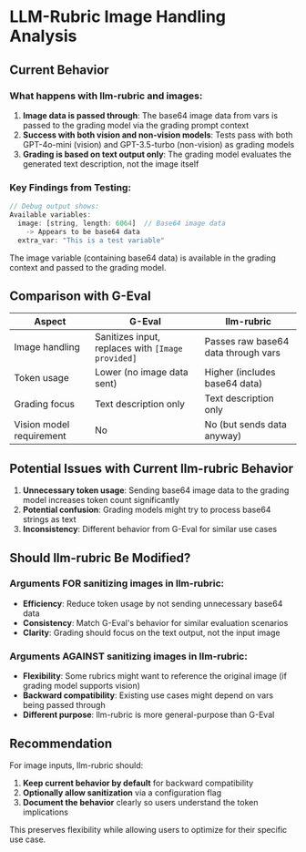 # LLM-Rubric Image Handling Analysis

## Current Behavior

### What happens with llm-rubric and images:

1. **Image data is passed through**: The base64 image data from vars is passed to the grading model via the grading prompt context
2. **Success with both vision and non-vision models**: Tests pass with both GPT-4o-mini (vision) and GPT-3.5-turbo (non-vision) as grading models
3. **Grading is based on text output only**: The grading model evaluates the generated text description, not the image itself

### Key Findings from Testing:

```javascript
// Debug output shows:
Available variables:
  image: [string, length: 6064]  // Base64 image data
    -> Appears to be base64 data
  extra_var: "This is a test variable"
```

The image variable (containing base64 data) is available in the grading context and passed to the grading model.

## Comparison with G-Eval

| Aspect                   | G-Eval                                            | llm-rubric                          |
| ------------------------ | ------------------------------------------------- | ----------------------------------- |
| Image handling           | Sanitizes input, replaces with `[Image provided]` | Passes raw base64 data through vars |
| Token usage              | Lower (no image data sent)                        | Higher (includes base64 data)       |
| Grading focus            | Text description only                             | Text description only               |
| Vision model requirement | No                                                | No (but sends data anyway)          |

## Potential Issues with Current llm-rubric Behavior

1. **Unnecessary token usage**: Sending base64 image data to the grading model increases token count significantly
2. **Potential confusion**: Grading models might try to process base64 strings as text
3. **Inconsistency**: Different behavior from G-Eval for similar use cases

## Should llm-rubric Be Modified?

### Arguments FOR sanitizing images in llm-rubric:
- **Efficiency**: Reduce token usage by not sending unnecessary base64 data
- **Consistency**: Match G-Eval's behavior for similar evaluation scenarios
- **Clarity**: Grading should focus on the text output, not the input image

### Arguments AGAINST sanitizing images in llm-rubric:
- **Flexibility**: Some rubrics might want to reference the original image (if grading model supports vision)
- **Backward compatibility**: Existing use cases might depend on vars being passed through
- **Different purpose**: llm-rubric is more general-purpose than G-Eval

## Recommendation

For image inputs, llm-rubric should:

1. **Keep current behavior by default** for backward compatibility
2. **Optionally allow sanitization** via a configuration flag
3. **Document the behavior** clearly so users understand the token implications

This preserves flexibility while allowing users to optimize for their specific use case. 